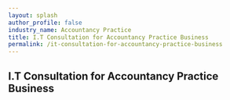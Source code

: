 ```yaml
---
layout: splash 
author_profile: false 
industry_name: Accountancy Practice
title: I.T Consultation for Accountancy Practice Business
permalink: /it-consultation-for-accountancy-practice-business
---
```


## I.T Consultation for Accountancy Practice Business